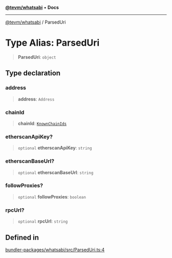[**@tevm/whatsabi**](../README.md) • **Docs**

***

[@tevm/whatsabi](../globals.md) / ParsedUri

# Type Alias: ParsedUri

> **ParsedUri**: `object`

## Type declaration

### address

> **address**: `Address`

### chainId

> **chainId**: [`KnownChainIds`](KnownChainIds.md)

### etherscanApiKey?

> `optional` **etherscanApiKey**: `string`

### etherscanBaseUrl?

> `optional` **etherscanBaseUrl**: `string`

### followProxies?

> `optional` **followProxies**: `boolean`

### rpcUrl?

> `optional` **rpcUrl**: `string`

## Defined in

[bundler-packages/whatsabi/src/ParsedUri.ts:4](https://github.com/qbzzt/tevm-monorepo/blob/main/bundler-packages/whatsabi/src/ParsedUri.ts#L4)
